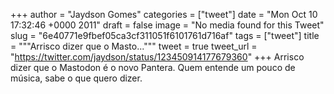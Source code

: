 
+++
author = "Jaydson Gomes"
categories = ["tweet"]
date = "Mon Oct 10 17:32:46 +0000 2011"
draft = false
image = "No media found for this Tweet"
slug = "6e40771e9fbef05ca3cf311051f6101761d716af"
tags = ["tweet"]
title = """Arrisco dizer que o Masto..."""
tweet = true
tweet_url = "https://twitter.com/jaydson/status/123450914177679360"
+++
Arrisco dizer que o Mastodon é o novo Pantera. Quem entende um pouco de música, sabe o que quero dizer.
